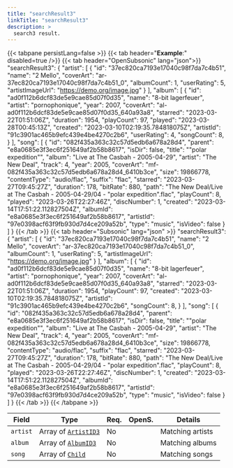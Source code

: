 ```yaml
---
title: "searchResult3"
linkTitle: "searchResult3"
description: >
  search3 result.
---
```


{{< tabpane persistLang=false >}}
{{< tab header="**Example**:" disabled=true />}}
{{< tab header="OpenSubsonic" lang="json">}}
"searchResult3": {
  "artist": [
    {
      "id": "37ec820ca7193e17040c98f7da7c4b51",
      "name": "2 Mello",
      "coverArt": "ar-37ec820ca7193e17040c98f7da7c4b51_0",
      "albumCount": 1,
      "userRating": 5,
      "artistImageUrl": "https://demo.org/image.jpg"
    }
  ],
  "album": [
    {
      "id": "ad0f112b6dcf83de5e9cae85d07f0d35",
      "name": "8-bit lagerfeuer",
      "artist": "pornophonique",
      "year": 2007,
      "coverArt": "al-ad0f112b6dcf83de5e9cae85d07f0d35_640a93a8",
      "starred": "2023-03-22T01:51:06Z",
      "duration": 1954,
      "playCount": 97,
      "played": "2023-03-28T00:45:13Z",
      "created": "2023-03-10T02:19:35.784818075Z",
      "artistId": "91c3901ac465b9efc439e4be4270c2b6",
      "userRating": 4,
      "songCount": 8,
    }
  ],
  "song": [
    {
      "id": "082f435a363c32c57d5edb6a678a28d4",
      "parent": "e8a0685e3f3ec6f251649af2b58b8617",
      "isDir": false,
      "title": "\"polar expedition\"",
      "album": "Live at The Casbah - 2005-04-29",
      "artist": "The New Deal",
      "track": 4,
      "year": 2005,
      "coverArt": "mf-082f435a363c32c57d5edb6a678a28d4_6410b3ce",
      "size": 19866778,
      "contentType": "audio/flac",
      "suffix": "flac",
      "starred": "2023-03-27T09:45:27Z",
      "duration": 178,
      "bitRate": 880,
      "path": "The New Deal/Live at The Casbah - 2005-04-29/04 - \"polar expedition\".flac",
      "playCount": 8,
      "played": "2023-03-26T22:27:46Z",
      "discNumber": 1,
      "created": "2023-03-14T17:51:22.112827504Z",
      "albumId": "e8a0685e3f3ec6f251649af2b58b8617",
      "artistId": "97e0398acf63f9fb930d7d4ce209a52b",
      "type": "music",
      "isVideo": false
    }
  ]
}
{{< /tab >}}
{{< tab header="Subsonic" lang="json" >}}
"searchResult3": {
  "artist": [
    {
      "id": "37ec820ca7193e17040c98f7da7c4b51",
      "name": "2 Mello",
      "coverArt": "ar-37ec820ca7193e17040c98f7da7c4b51_0",
      "albumCount": 1,
      "userRating": 5,
      "artistImageUrl": "https://demo.org/image.jpg"
    }
  ],
  "album": [
    {
      "id": "ad0f112b6dcf83de5e9cae85d07f0d35",
      "name": "8-bit lagerfeuer",
      "artist": "pornophonique",
      "year": 2007,
      "coverArt": "al-ad0f112b6dcf83de5e9cae85d07f0d35_640a93a8",
      "starred": "2023-03-22T01:51:06Z",
      "duration": 1954,
      "playCount": 97,
      "created": "2023-03-10T02:19:35.784818075Z",
      "artistId": "91c3901ac465b9efc439e4be4270c2b6",
      "songCount": 8,
    }
  ],
  "song": [
    {
      "id": "082f435a363c32c57d5edb6a678a28d4",
      "parent": "e8a0685e3f3ec6f251649af2b58b8617",
      "isDir": false,
      "title": "\"polar expedition\"",
      "album": "Live at The Casbah - 2005-04-29",
      "artist": "The New Deal",
      "track": 4,
      "year": 2005,
      "coverArt": "mf-082f435a363c32c57d5edb6a678a28d4_6410b3ce",
      "size": 19866778,
      "contentType": "audio/flac",
      "suffix": "flac",
      "starred": "2023-03-27T09:45:27Z",
      "duration": 178,
      "bitRate": 880,
      "path": "The New Deal/Live at The Casbah - 2005-04-29/04 - \"polar expedition\".flac",
      "playCount": 8,
      "played": "2023-03-26T22:27:46Z",
      "discNumber": 1,
      "created": "2023-03-14T17:51:22.112827504Z",
      "albumId": "e8a0685e3f3ec6f251649af2b58b8617",
      "artistId": "97e0398acf63f9fb930d7d4ce209a52b",
      "type": "music",
      "isVideo": false
    }
  ]
}
{{< /tab >}}
{{< /tabpane >}}

| Field |  Type | Req. | OpenS. | Details |
| --- | --- | --- | --- | --- |
| `artist` | Array of [`ArtistID3`](../artistid3) | No |     | Matching artists |
| `album` | Array of [`AlbumID3`](../albumid3) | No |     |  Matching albums  |
| `song` | Array of [`Child`](../child) | No |     | Matching songs |
